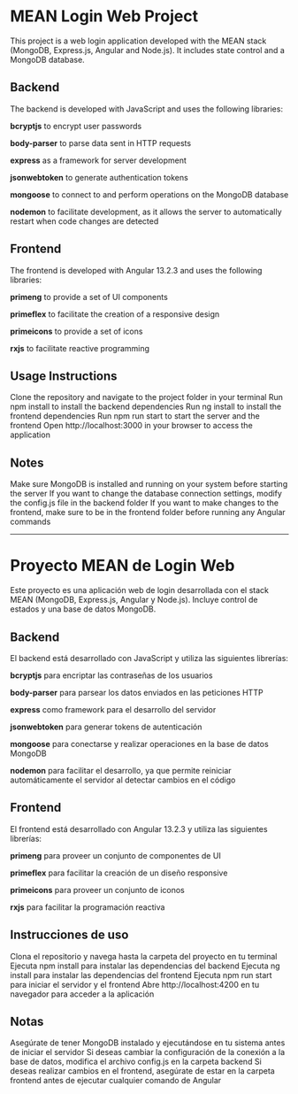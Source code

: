 # MEAN Login Web Project

This project is a web login application developed with the MEAN stack (MongoDB, Express.js, Angular and Node.js). It includes state control and a MongoDB database.

## Backend

The backend is developed with JavaScript and uses the following libraries:

**bcryptjs** to encrypt user passwords

**body-parser** to parse data sent in HTTP requests

**express** as a framework for server development

**jsonwebtoken** to generate authentication tokens

**mongoose** to connect to and perform operations on the MongoDB database

**nodemon** to facilitate development, as it allows the server to automatically restart when code changes are detected

## Frontend

The frontend is developed with Angular 13.2.3 and uses the following libraries:

**primeng** to provide a set of UI components

**primeflex** to facilitate the creation of a responsive design

**primeicons** to provide a set of icons

**rxjs** to facilitate reactive programming

## Usage Instructions

Clone the repository and navigate to the project folder in your terminal
Run npm install to install the backend dependencies
Run ng install to install the frontend dependencies
Run npm run start to start the server and the frontend
Open http://localhost:3000 in your browser to access the application

## Notes

Make sure MongoDB is installed and running on your system before starting the server
If you want to change the database connection settings, modify the config.js file in the backend folder
If you want to make changes to the frontend, make sure to be in the frontend folder before running any Angular commands

---

# Proyecto MEAN de Login Web

Este proyecto es una aplicación web de login desarrollada con el stack MEAN (MongoDB, Express.js, Angular y Node.js). Incluye control de estados y una base de datos MongoDB.

## Backend

El backend está desarrollado con JavaScript y utiliza las siguientes librerías:

**bcryptjs** para encriptar las contraseñas de los usuarios

**body-parser** para parsear los datos enviados en las peticiones HTTP

**express** como framework para el desarrollo del servidor

**jsonwebtoken** para generar tokens de autenticación

**mongoose** para conectarse y realizar operaciones en la base de datos MongoDB

**nodemon** para facilitar el desarrollo, ya que permite reiniciar automáticamente el servidor al detectar cambios en el código

## Frontend

El frontend está desarrollado con Angular 13.2.3 y utiliza las siguientes librerías:

**primeng** para proveer un conjunto de componentes de UI

**primeflex** para facilitar la creación de un diseño responsive

**primeicons** para proveer un conjunto de iconos

**rxjs** para facilitar la programación reactiva

## Instrucciones de uso

Clona el repositorio y navega hasta la carpeta del proyecto en tu terminal
Ejecuta npm install para instalar las dependencias del backend
Ejecuta ng install para instalar las dependencias del frontend
Ejecuta npm run start para iniciar el servidor y el frontend
Abre http://localhost:4200 en tu navegador para acceder a la aplicación

## Notas

Asegúrate de tener MongoDB instalado y ejecutándose en tu sistema antes de iniciar el servidor
Si deseas cambiar la configuración de la conexión a la base de datos, modifica el archivo config.js en la carpeta backend
Si deseas realizar cambios en el frontend, asegúrate de estar en la carpeta frontend antes de ejecutar cualquier comando de Angular

